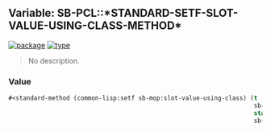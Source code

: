 ## Variable: SB-PCL::\*STANDARD-SETF-SLOT-VALUE-USING-CLASS-METHOD\*
[![package](https://img.shields.io/badge/Package-SB--PCL-5f9ea0.svg?style=social&colorA=999999)](../) [![type](https://img.shields.io/badge/Type-Variable-5f9ea0.svg?style=social&colorA=999999)](../#variable) 

> No description.

### Value
```cl
#<standard-method (common-lisp:setf sb-mop:slot-value-using-class) (t
                                                                    sb-pcl::std-class
                                                                    standard-object
                                                                    sb-mop:standard-effective-slot-definition) {10005a9b33}>
```
